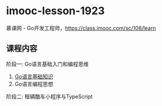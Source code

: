 # imooc-lesson-1923

慕课网 - Go开发工程师，https://class.imooc.com/sc/108/learn

## 课程内容

阶段一: Go语言基础入门和编程思维

1. [Go语言基础知识](./1.1%20Go%E8%AF%AD%E8%A8%80%E5%9F%BA%E7%A1%80%E7%9F%A5%E8%AF%86.md)
2. Go语言编程思想

阶段二: 租辆酷车小程序与TypeScript